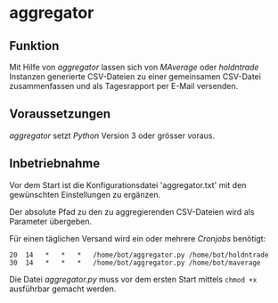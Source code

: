 # aggregator

## Funktion

Mit Hilfe von *aggregator* lassen sich von *MAverage* oder *holdntrade* Instanzen generierte CSV-Dateien zu einer gemeinsamen CSV-Datei zusammenfassen und als Tagesrapport per E-Mail versenden.

## Voraussetzungen

*aggregator* setzt *Python* Version 3 oder grösser voraus.

## Inbetriebnahme

Vor dem Start ist die Konfigurationsdatei 'aggregator.txt' mit den gewünschten Einstellungen zu ergänzen.

Der absolute Pfad zu den zu aggregierenden CSV-Dateien wird als Parameter übergeben.

Für einen täglichen Versand wird ein oder mehrere *Cronjobs* benötigt:

```
20  14   *   *   *   /home/bot/aggregator.py /home/bot/holdntrade
30  14   *   *   *   /home/bot/aggregator.py /home/bot/maverage
```

Die Datei *aggregator.py* muss vor dem ersten Start mittels `chmod +x` ausführbar gemacht werden.
